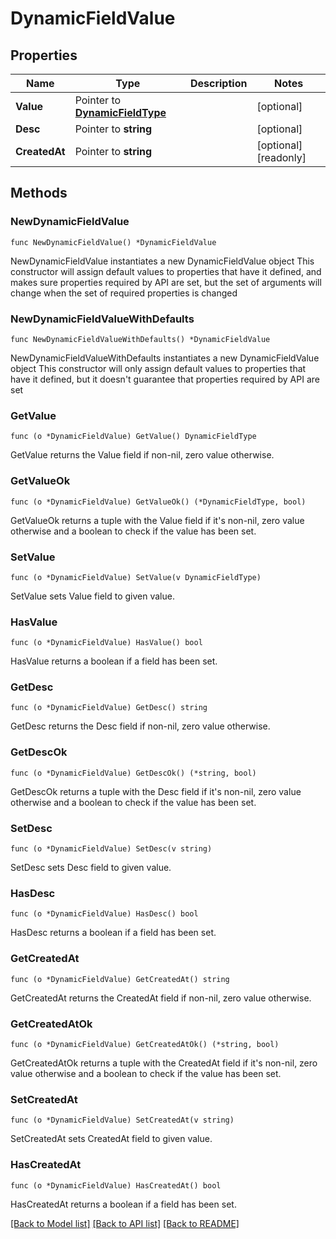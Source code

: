 # DynamicFieldValue

## Properties

Name | Type | Description | Notes
------------ | ------------- | ------------- | -------------
**Value** | Pointer to [**DynamicFieldType**](DynamicFieldType.md) |  | [optional] 
**Desc** | Pointer to **string** |  | [optional] 
**CreatedAt** | Pointer to **string** |  | [optional] [readonly] 

## Methods

### NewDynamicFieldValue

`func NewDynamicFieldValue() *DynamicFieldValue`

NewDynamicFieldValue instantiates a new DynamicFieldValue object
This constructor will assign default values to properties that have it defined,
and makes sure properties required by API are set, but the set of arguments
will change when the set of required properties is changed

### NewDynamicFieldValueWithDefaults

`func NewDynamicFieldValueWithDefaults() *DynamicFieldValue`

NewDynamicFieldValueWithDefaults instantiates a new DynamicFieldValue object
This constructor will only assign default values to properties that have it defined,
but it doesn't guarantee that properties required by API are set

### GetValue

`func (o *DynamicFieldValue) GetValue() DynamicFieldType`

GetValue returns the Value field if non-nil, zero value otherwise.

### GetValueOk

`func (o *DynamicFieldValue) GetValueOk() (*DynamicFieldType, bool)`

GetValueOk returns a tuple with the Value field if it's non-nil, zero value otherwise
and a boolean to check if the value has been set.

### SetValue

`func (o *DynamicFieldValue) SetValue(v DynamicFieldType)`

SetValue sets Value field to given value.

### HasValue

`func (o *DynamicFieldValue) HasValue() bool`

HasValue returns a boolean if a field has been set.

### GetDesc

`func (o *DynamicFieldValue) GetDesc() string`

GetDesc returns the Desc field if non-nil, zero value otherwise.

### GetDescOk

`func (o *DynamicFieldValue) GetDescOk() (*string, bool)`

GetDescOk returns a tuple with the Desc field if it's non-nil, zero value otherwise
and a boolean to check if the value has been set.

### SetDesc

`func (o *DynamicFieldValue) SetDesc(v string)`

SetDesc sets Desc field to given value.

### HasDesc

`func (o *DynamicFieldValue) HasDesc() bool`

HasDesc returns a boolean if a field has been set.

### GetCreatedAt

`func (o *DynamicFieldValue) GetCreatedAt() string`

GetCreatedAt returns the CreatedAt field if non-nil, zero value otherwise.

### GetCreatedAtOk

`func (o *DynamicFieldValue) GetCreatedAtOk() (*string, bool)`

GetCreatedAtOk returns a tuple with the CreatedAt field if it's non-nil, zero value otherwise
and a boolean to check if the value has been set.

### SetCreatedAt

`func (o *DynamicFieldValue) SetCreatedAt(v string)`

SetCreatedAt sets CreatedAt field to given value.

### HasCreatedAt

`func (o *DynamicFieldValue) HasCreatedAt() bool`

HasCreatedAt returns a boolean if a field has been set.


[[Back to Model list]](HOW-TO.md#documentation-for-models) [[Back to API list]](HOW-TO.md#documentation-for-api-endpoints) [[Back to README]](HOW-TO.md)


